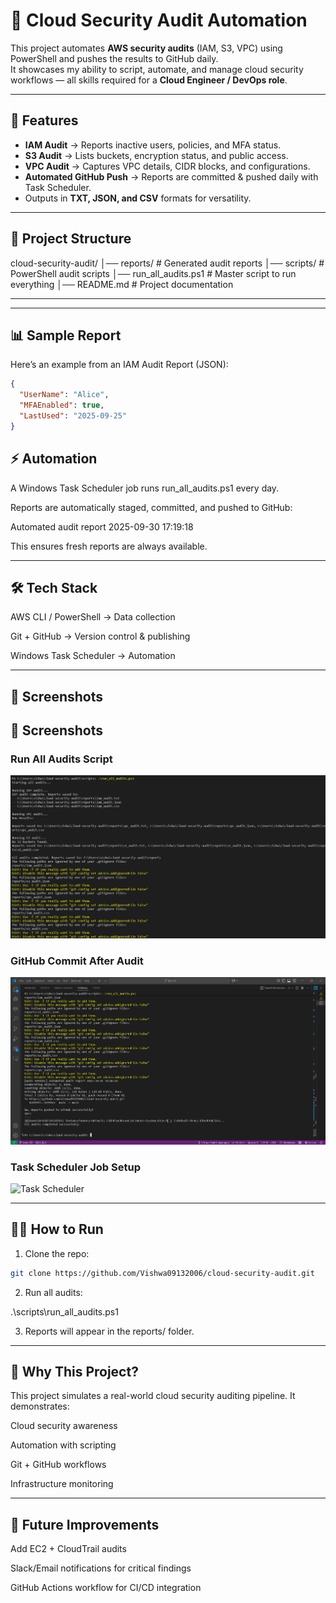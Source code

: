 # 🔐 Cloud Security Audit Automation

This project automates **AWS security audits** (IAM, S3, VPC) using PowerShell and pushes the results to GitHub daily.  
It showcases my ability to script, automate, and manage cloud security workflows — all skills required for a **Cloud Engineer / DevOps role**.

---

## 🚀 Features
- **IAM Audit** → Reports inactive users, policies, and MFA status.
- **S3 Audit** → Lists buckets, encryption status, and public access.
- **VPC Audit** → Captures VPC details, CIDR blocks, and configurations.
- **Automated GitHub Push** → Reports are committed & pushed daily with Task Scheduler.
- Outputs in **TXT, JSON, and CSV** formats for versatility.

---

## 📂 Project Structure

cloud-security-audit/
│── reports/ # Generated audit reports
│── scripts/ # PowerShell audit scripts
│── run_all_audits.ps1 # Master script to run everything
│── README.md # Project documentation

---


---

## 📊 Sample Report
Here’s an example from an IAM Audit Report (JSON):

``` json
{
  "UserName": "Alice",
  "MFAEnabled": true,
  "LastUsed": "2025-09-25"
}
```


## ⚡ Automation

A Windows Task Scheduler job runs run_all_audits.ps1 every day.

Reports are automatically staged, committed, and pushed to GitHub:

Automated audit report 2025-09-30 17:19:18

This ensures fresh reports are always available.

---

## 🛠️ Tech Stack

AWS CLI / PowerShell → Data collection

Git + GitHub → Version control & publishing

Windows Task Scheduler → Automation

---

## 📸 Screenshots  

## 📸 Screenshots

### Run All Audits Script
![Run All Audits](images/Screenshot%202025-10-01%20194805.png)

### GitHub Commit After Audit
![GitHub Commit](images/Screenshot%202025-10-01%20194945.png)


### Task Scheduler Job Setup  
![Task Scheduler](images/screenshots/task_scheduler.png)  


---

## 👨‍💻 How to Run

1. Clone the repo:

``` bash
git clone https://github.com/Vishwa09132006/cloud-security-audit.git

```

2. Run all audits:

.\scripts\run_all_audits.ps1


3. Reports will appear in the reports/ folder.

---

## 🎯 Why This Project?

This project simulates a real-world cloud security auditing pipeline.
It demonstrates:

Cloud security awareness

Automation with scripting

Git + GitHub workflows

Infrastructure monitoring

---

## 📅 Future Improvements

Add EC2 + CloudTrail audits

Slack/Email notifications for critical findings

GitHub Actions workflow for CI/CD integration



